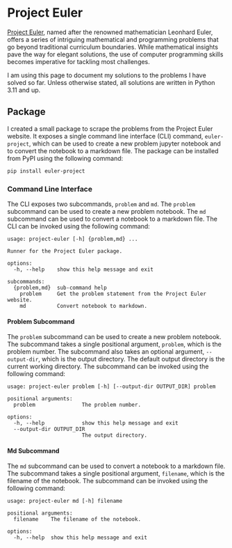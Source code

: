 # Project Euler

[Project Euler](https://projecteuler.net/about), named after the renowned mathematician Leonhard Euler, offers a series of intriguing mathematical and programming problems that go beyond traditional curriculum boundaries. While mathematical insights pave the way for elegant solutions, the use of computer programming skills becomes imperative for tackling most challenges.

I am using this page to document my solutions to the problems I have solved so far. Unless otherwise stated, all solutions are written in Python 3.11 and up.

## Package

I created a small package to scrape the problems from the Project Euler website. It exposes a single command line interface (CLI) command, `euler-project`, which can be used to create a new problem jupyter notebook and to convert the notebook to a markdown file. The package can be installed from PyPI using the following command:

```bash
pip install euler-project
```

### Command Line Interface

The CLI exposes two subcommands, `problem` and `md`. The `problem` subcommand can be used to create a new problem notebook. The `md` subcommand can be used to convert a notebook to a markdown file. The CLI can be invoked using the following command:

```ansi
usage: project-euler [-h] {problem,md} ...

Runner for the Project Euler package.

options:
  -h, --help    show this help message and exit

subcommands:
  {problem,md}  sub-command help
    problem     Get the problem statement from the Project Euler website.
    md          Convert notebook to markdown.
```

#### Problem Subcommand

The `problem` subcommand can be used to create a new problem notebook. The subcommand takes a single positional argument, `problem`, which is the problem number. The subcommand also takes an optional argument, `--output-dir`, which is the output directory. The default output directory is the current working directory. The subcommand can be invoked using the following command:

```ansi
usage: project-euler problem [-h] [--output-dir OUTPUT_DIR] problem

positional arguments:
  problem               The problem number.

options:
  -h, --help            show this help message and exit
  --output-dir OUTPUT_DIR
                        The output directory.
```

#### Md Subcommand

The `md` subcommand can be used to convert a notebook to a markdown file. The subcommand takes a single positional argument, `filename`, which is the filename of the notebook. The subcommand can be invoked using the following command:

```ansi
usage: project-euler md [-h] filename

positional arguments:
  filename    The filename of the notebook.

options:
  -h, --help  show this help message and exit
```